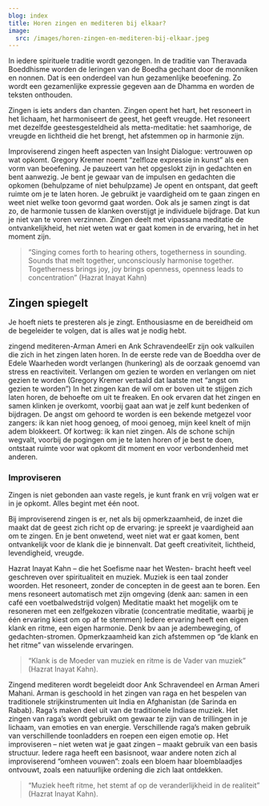 ```yaml
---
blog: index
title: Horen zingen en mediteren bij elkaar?
image:
  src: /images/horen-zingen-en-mediteren-bij-elkaar.jpeg
---
```


In iedere spirituele traditie wordt gezongen. In de traditie van
Theravada Boeddhisme worden de leringen van de Boedha gechant door de
monniken en nonnen. Dat is een onderdeel van hun gezamenlijke
beoefening. Zo wordt een gezamenlijke expressie gegeven aan de Dhamma en
worden de teksten onthouden.

Zingen is iets anders dan chanten. Zingen opent het hart, het
resoneert in het lichaam, het harmoniseert de geest, het geeft vreugde.
Het resoneert met dezelfde geestesgesteldheid als metta-meditatie: het
saamhorige, de vreugde en lichtheid die het brengt, het afstemmen op in
harmonie zijn.

Improviserend zingen heeft aspecten van Insight Dialogue: vertrouwen
op wat opkomt. Gregory Kremer noemt “zelfloze expressie in kunst” als
een vorm van beoefening. Je pauzeert van het opgeslokt zijn in gedachten
en bent aanwezig. Je bent je gewaar van de impulsen en gedachten die
opkomen (behulpzame of niet behulpzame) Je opent en ontspant, dat geeft
ruimte om je te laten horen. Je gebruikt je vaardigheid om te gaan
zingen en weet niet welke toon gevormd gaat worden. Ook als je samen
zingt is dat zo, de harmonie tussen de klanken overstijgt je individuele
bijdrage. Dat kun je niet van te voren verzinnen. Zingen deelt met
vipassana meditatie de ontvankelijkheid, het niet weten wat er gaat
komen in de ervaring, het in het moment zijn.

> “Singing comes forth to hearing others, togetherness in sounding.
> Sounds that melt together, unconsciously harmonise together.
> Togetherness brings joy, joy brings openness, openness leads to
> concentration” (Hazrat Inayat Kahn)

## Zingen spiegelt

Je hoeft niets te presteren als je zingt. Enthousiasme en de
bereidheid om de begeleider te volgen, dat is alles wat je nodig hebt.

zingend mediteren-Arman Ameri en Ank SchravendeelEr zijn ook
valkuilen die zich in het zingen laten horen. In de eerste rede van de
Boeddha over de Edele Waarheden wordt verlangen (hunkering) als de
oorzaak genoemd van stress en reactiviteit. Verlangen om gezien te
worden en verlangen om niet gezien te worden (Gregory Kremer vertaald
dat laatste met “angst om gezien te worden”) In het zingen kan de wil om
er boven uit te stijgen zich laten horen, de behoefte om uit te
freaken. En ook ervaren dat het zingen en samen klinken je overkomt,
voorbij gaat aan wat je zelf kunt bedenken of bijdragen. De angst om
gehoord te worden is een bekende metgezel voor zangers: ik kan niet hoog
genoeg, of mooi genoeg, mijn keel knelt of mijn adem blokkeert. Of
kortweg: ik kan niet zingen. Als de schone schijn wegvalt, voorbij de
pogingen om je te laten horen of je best te doen, ontstaat ruimte voor
wat opkomt dit moment en voor verbondenheid met anderen.

### Improviseren

Zingen is niet gebonden aan vaste regels, je kunt frank en vrij volgen wat er in je opkomt. Alles begint met één noot.

Bij improviserend zingen is er, net als bij opmerkzaamheid, de inzet
die maakt dat de geest zich richt op de ervaring: je spreekt je
vaardigheid aan om te zingen. En je bent onwetend, weet niet wat er gaat
komen, bent ontvankelijk voor de klank die je binnenvalt. Dat geeft
creativiteit, lichtheid, levendigheid, vreugde.

Hazrat Inayat Kahn – die het Soefisme naar het Westen- bracht heeft
veel geschreven over spiritualiteit en muziek. Muziek is een taal zonder
woorden. Het resoneert, zonder de concepten in de geest aan te boren.
Een mens resoneert automatisch met zijn omgeving (denk aan: samen in een
café een voetbalwedstrijd volgen) Meditatie maakt het mogelijk om te
resoneren met een zelfgekozen vibratie (concentratie meditatie, waarbij
je één ervaring kiest om op af te stemmen) Iedere ervaring heeft een
eigen klank en ritme, een eigen harmonie. Denk bv aan je adembeweging,
of gedachten-stromen. Opmerkzaamheid kan zich afstemmen op “de klank en
het ritme” van wisselende ervaringen.

> “Klank is de Moeder van muziek en ritme is de Vader van muziek” (Hazrat Inayat Kahn).

Zingend mediteren wordt begeleidt door Ank Schravendeel en Arman
Ameri Mahani. Arman is geschoold in het zingen van raga en het bespelen
van traditionele strijkinstrumenten uit India en Afghanistan (de Sarinda
en Rabab). Raga’s maken deel uit van de traditionele Indiase muziek.
Het zingen van raga’s wordt gebruikt om gewaar te zijn van de trillingen
in je lichaam, van emoties en van energie. Verschillende raga’s maken
gebruik van verschillende toonladders en roepen een eigen emotie op. Het
improviseren – niet weten wat je gaat zingen – maakt gebruik van een
basis structuur. Iedere raga heeft een basisnoot, waar andere noten zich
al improviserend “omheen vouwen”: zoals een bloem haar bloemblaadjes
ontvouwt, zoals een natuurlijke ordening die zich laat ontdekken.

> “Muziek heeft ritme, het stemt af op de veranderlijkheid in de realiteit” (Hazrat Inayat Kahn).
